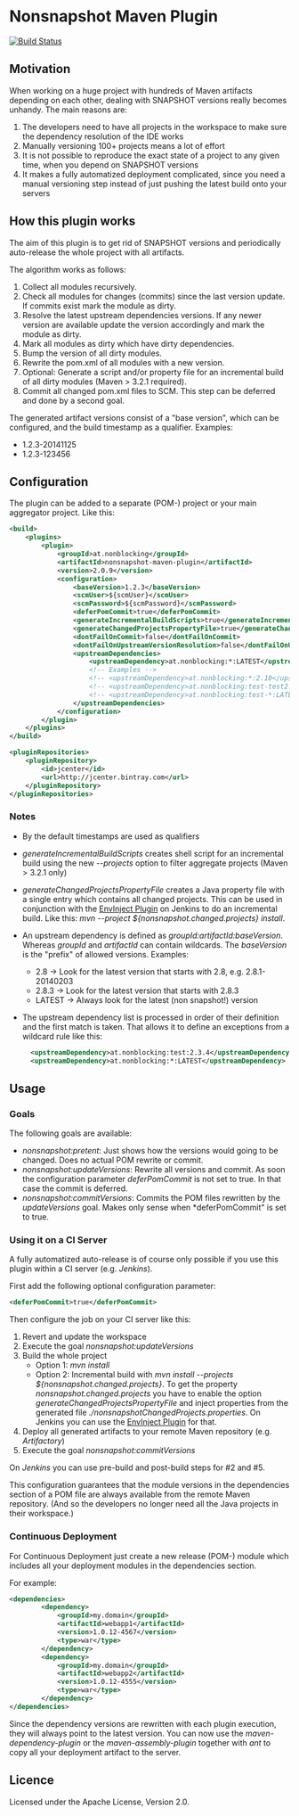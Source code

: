 Nonsnapshot Maven Plugin
========================

[![Build Status](https://travis-ci.org/novomatic-tech/nonsnapshot-maven-plugin.svg?branch=master)](https://travis-ci.org/novomatic-tech/nonsnapshot-maven-plugin)

Motivation
----------

When working on a huge project with hundreds of Maven artifacts depending on each other, 
dealing with SNAPSHOT versions really becomes unhandy. The main reasons are:

1. The developers need to have all projects in the workspace to make sure the dependency resolution of the IDE works
2. Manually versioning 100+ projects means a lot of effort
3. It is not possible to reproduce the exact state of a project to any given time, when you depend on SNAPSHOT versions
4. It makes a fully automatized deployment complicated, since you need a manual versioning step instead of just pushing the latest build onto your servers

How this plugin works
---------------------

The aim of this plugin is to get rid of SNAPSHOT versions and periodically auto-release the whole project with all artifacts.

The algorithm works as follows:

1. Collect all modules recursively.
2. Check all modules for changes (commits) since the last version update. If commits exist mark the module as dirty.
3. Resolve the latest upstream dependencies versions. If any newer version are available update the version accordingly
    and mark the module as dirty.
4. Mark all modules as dirty which have dirty dependencies.
5. Bump the version of all dirty modules.
6. Rewrite the pom.xml of all modules with a new version.
7. Optional: Generate a script and/or property file for an incremental build of all dirty modules (Maven > 3.2.1 required).
8. Commit all changed pom.xml files to SCM. This step can be deferred and done by a second goal.

The generated artifact versions consist of a "base version", which can be configured,
and the build timestamp as a qualifier. Examples:

* 1.2.3-20141125
* 1.2.3-123456

Configuration
-------------

The plugin can be added to a separate (POM-) project or your main aggregator project. Like this:

```xml
<build>
	<plugins>
		<plugin>
			<groupId>at.nonblocking</groupId>
			<artifactId>nonsnapshot-maven-plugin</artifactId>
			<version>2.0.9</version>
			<configuration>
				<baseVersion>1.2.3</baseVersion>
				<scmUser>${scmUser}</scmUser>
				<scmPassword>${scmPassword}</scmPassword>
				<deferPomCommit>true</deferPomCommit>
				<generateIncrementalBuildScripts>true</generateIncrementalBuildScripts>
				<generateChangedProjectsPropertyFile>true</generateChangedProjectsPropertyFile>
				<dontFailOnCommit>false</dontFailOnCommit>
				<dontFailOnUpstreamVersionResolution>false</dontFailOnUpstreamVersionResolution>
				<upstreamDependencies>
					<upstreamDependency>at.nonblocking:*:LATEST</upstreamDependency>
					<!-- Examples -->
					<!-- <upstreamDependency>at.nonblocking:*:2.10</upstreamDependency> -->
					<!-- <upstreamDependency>at.nonblocking:test-test2:2.10.3</upstreamDependency>-->
					<!-- <upstreamDependency>at.nonblocking:test-*:LATEST</upstreamDependency>-->
				</upstreamDependencies>
			</configuration>
		</plugin>
	</plugins>
</build>

<pluginRepositories>
	<pluginRepository>
		<id>jcenter</id>
		<url>http://jcenter.bintray.com</url>
	</pluginRepository>
</pluginRepositories>

```

### Notes

* By the default timestamps are used as qualifiers
* *generateIncrementalBuildScripts* creates shell script for an incremental build using the new *--projects* option
  to filter aggregate projects (Maven > 3.2.1 only)
* *generateChangedProjectsPropertyFile* creates a Java property file with a single entry which contains all changed projects.
  This can be used in conjunction with the [EnvInject Plugin](https://wiki.jenkins-ci.org/display/JENKINS/EnvInject+Plugin) on Jenkins to do an incremental build. Like this:
  *mvn --project ${nonsnapshot.changed.projects} install*.
* An upstream dependency is defined as *groupId:artifactId:baseVersion*. Whereas *groupId* and *artifactId* can contain
   wildcards. The *baseVersion* is the "prefix" of allowed versions. Examples:
    * 2.8 -> Look for the latest version that starts with 2.8, e.g. 2.8.1-20140203
    * 2.8.3 -> Look for the latest version that starts with 2.8.3
    * LATEST -> Always look for the latest (non snapshot!) version
* The upstream dependency list is processed in order of their definition and the first match is taken. That allows
  it to define an exceptions from a wildcard rule like this:

  ```xml
  	<upstreamDependency>at.nonblocking:test:2.3.4</upstreamDependency>
  	<upstreamDependency>at.nonblocking:*:LATEST</upstreamDependency>
  ```

Usage
-----

### Goals

The following goals are available:

* *nonsnapshot:pretent*: Just shows how the versions would going to be changed. Does no actual POM rewrite or commit.
* *nonsnapshot:updateVersions*: Rewrite all versions and commit. As soon the configuration parameter *deferPomCommit* is not set to true. In that case the commit is deferred.
* *nonsnapshot:commitVersions*: Commits the POM files rewritten by the *updateVersions* goal. Makes only sense when *deferPomCommit" is set to true.

### Using it on a CI Server

A fully automatized auto-release is of course only possible if you use this plugin within a CI server (e.g. *Jenkins*).

First add the following optional configuration parameter:

```xml
<deferPomCommit>true</deferPomCommit>
```

Then configure the job on your CI server like this:

1. Revert and update the workspace
2. Execute the goal *nonsnapshot:updateVersions*
3. Build the whole project
    * Option 1: *mvn install*
    * Option 2: Incremental build with *mvn install --projects ${nonsnapshot.changed.projects}*.
      To get the property *nonsnapshot.changed.projects* you have to enable the option *generateChangedProjectsPropertyFile*
      and inject properties from the generated file *./nonsnapshotChangedProjects.properties*.
      On Jenkins you can use the [EnvInject Plugin](https://wiki.jenkins-ci.org/display/JENKINS/EnvInject+Plugin) for that.
4. Deploy all generated artifacts to your remote Maven repository (e.g. *Artifactory*)
5. Execute the goal *nonsnapshot:commitVersions*

On *Jenkins* you can use pre-build and post-build steps for #2 and #5.

This configuration guarantees that the module versions in the dependencies section of a POM file are always available from the remote Maven repository.
(And so the developers no longer need all the Java projects in their workspace.)

### Continuous Deployment

For Continuous Deployment just create a new release (POM-) module which includes
all your deployment modules in the dependencies section.

For example:

```xml
<dependencies>
		<dependency>
			<groupId>my.domain</groupId>
			<artifactId>webapp1</artifactId>
			<version>1.0.12-4567</version>
			<type>war</type>
		</dependency>
		<dependency>
			<groupId>my.domain</groupId>
			<artifactId>webapp2</artifactId>
			<version>1.0.12-4555</version>
			<type>war</type>
		</dependency>
</dependencies>
```

Since the dependency versions are rewritten with each plugin execution, they will always point to the latest version.
You can now use the *maven-dependency-plugin* or the *maven-assembly-plugin* together with *ant* to copy all your deployment
artifact to the server.

Licence
-------

Licensed under the Apache License, Version 2.0.



